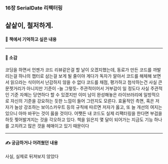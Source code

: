 ### 16장 SerialDate 리팩터링

샅샅이, 철저하게.
---

#### 📖 책에서 기억하고 싶은 내용 



---
#### 📖 소감 

코딩을 하면서 언젠가 코드 리뷰같은걸 할 날이 오겠지했는데, 동료가 만든 코드를 까발리는걸 하나의 챕터로 삼는걸 보게 될 줄이야
게다가 독자가 알아서 코드를 해체해 보면서 읽으라는 식이어서 난감하지 않을 수 없다
코드를 채점, 평가하고 첨삭하는건 사실 큰 문젯거리가 아니지만 기준이 -늘 그렇듯- 주관적이어서 거부감이 일 정도다
사실 주관적인 기준 자체는 당연하다 할 수 있겠지만 이미 남이 완성해놓은 라이브러리에 일방적으로 자신의 기준을 강요하는 듯한 느낌이 들어 그런지도 모른다.
효율적인 측면, 혹은 저자가 늘상 강조하는 보이스카우트 등의 규칙에 따르면 저자가 옳고, 또 늘 개선의 여지는 있으니 아마 바꾸는 것이 옳을 것이다.
어쨋든 내 코드도 실제 리팩터링을 한다면 부검을 하듯 찢어발겨지는 것을 각오하고 있다. 책을 읽은지 몇 달이 되어가는 지금도 기능 하나를 고치려고 많은 것을 헤매이고 있기 때문이다

---

#### ✍ 궁금하거나 어려웠던 내용

사실, 실제로 뒤져보지 않았다
